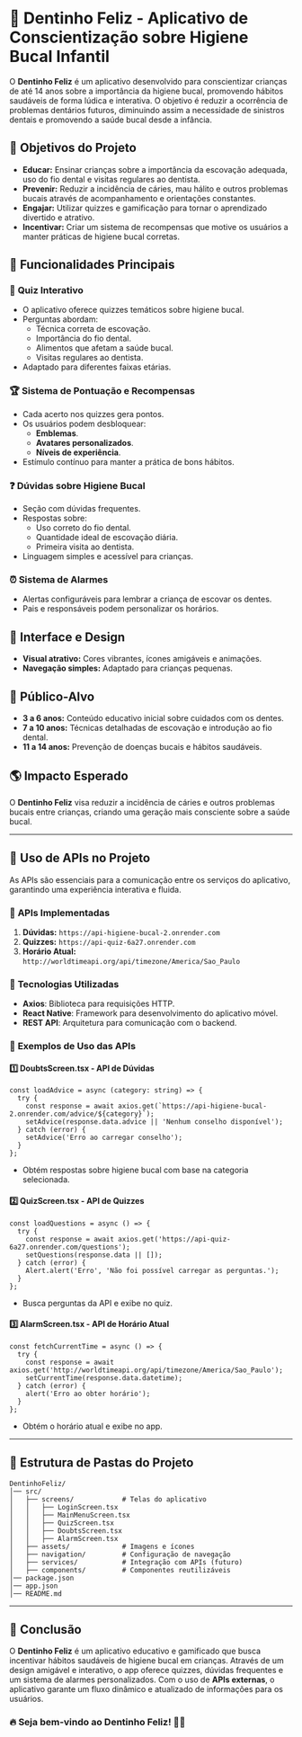 # 📌 Dentinho Feliz - Aplicativo de Conscientização sobre Higiene Bucal Infantil

O **Dentinho Feliz** é um aplicativo desenvolvido para conscientizar crianças de até 14 anos sobre a importância da higiene bucal, promovendo hábitos saudáveis de forma lúdica e interativa. O objetivo é reduzir a ocorrência de problemas dentários futuros, diminuindo assim a necessidade de sinistros dentais e promovendo a saúde bucal desde a infância.

## 🎯 Objetivos do Projeto

- **Educar:** Ensinar crianças sobre a importância da escovação adequada, uso do fio dental e visitas regulares ao dentista.
- **Prevenir:** Reduzir a incidência de cáries, mau hálito e outros problemas bucais através de acompanhamento e orientações constantes.
- **Engajar:** Utilizar quizzes e gamificação para tornar o aprendizado divertido e atrativo.
- **Incentivar:** Criar um sistema de recompensas que motive os usuários a manter práticas de higiene bucal corretas.

## 📱 Funcionalidades Principais

### 📖 **Quiz Interativo**
- O aplicativo oferece quizzes temáticos sobre higiene bucal.
- Perguntas abordam:
  - Técnica correta de escovação.
  - Importância do fio dental.
  - Alimentos que afetam a saúde bucal.
  - Visitas regulares ao dentista.
- Adaptado para diferentes faixas etárias.

### 🏆 **Sistema de Pontuação e Recompensas**
- Cada acerto nos quizzes gera pontos.
- Os usuários podem desbloquear:
  - **Emblemas**.
  - **Avatares personalizados**.
  - **Níveis de experiência**.
- Estímulo contínuo para manter a prática de bons hábitos.

### ❓ **Dúvidas sobre Higiene Bucal**
- Seção com dúvidas frequentes.
- Respostas sobre:
  - Uso correto do fio dental.
  - Quantidade ideal de escovação diária.
  - Primeira visita ao dentista.
- Linguagem simples e acessível para crianças.

### ⏰ **Sistema de Alarmes**
- Alertas configuráveis para lembrar a criança de escovar os dentes.
- Pais e responsáveis podem personalizar os horários.

## 🎨 Interface e Design

- **Visual atrativo:** Cores vibrantes, ícones amigáveis e animações.
- **Navegação simples:** Adaptado para crianças pequenas.

## 🎯 Público-Alvo

- **3 a 6 anos:** Conteúdo educativo inicial sobre cuidados com os dentes.
- **7 a 10 anos:** Técnicas detalhadas de escovação e introdução ao fio dental.
- **11 a 14 anos:** Prevenção de doenças bucais e hábitos saudáveis.

## 🌎 Impacto Esperado

O **Dentinho Feliz** visa reduzir a incidência de cáries e outros problemas bucais entre crianças, criando uma geração mais consciente sobre a saúde bucal.

---

## 🔗 **Uso de APIs no Projeto**

As APIs são essenciais para a comunicação entre os serviços do aplicativo, garantindo uma experiência interativa e fluida.

### 🔧 **APIs Implementadas**

1. **Dúvidas:** `https://api-higiene-bucal-2.onrender.com`
2. **Quizzes:** `https://api-quiz-6a27.onrender.com`
3. **Horário Atual:** `http://worldtimeapi.org/api/timezone/America/Sao_Paulo`

### 📌 **Tecnologias Utilizadas**
- **Axios**: Biblioteca para requisições HTTP.
- **React Native**: Framework para desenvolvimento do aplicativo móvel.
- **REST API**: Arquitetura para comunicação com o backend.

### 📡 **Exemplos de Uso das APIs**

#### 1️⃣ **DoubtsScreen.tsx - API de Dúvidas**
```tsx
const loadAdvice = async (category: string) => {
  try {
    const response = await axios.get(`https://api-higiene-bucal-2.onrender.com/advice/${category}`);
    setAdvice(response.data.advice || 'Nenhum conselho disponível');
  } catch (error) {
    setAdvice('Erro ao carregar conselho');
  }
};
```
- Obtém respostas sobre higiene bucal com base na categoria selecionada.

#### 2️⃣ **QuizScreen.tsx - API de Quizzes**
```tsx
const loadQuestions = async () => {
  try {
    const response = await axios.get('https://api-quiz-6a27.onrender.com/questions');
    setQuestions(response.data || []);
  } catch (error) {
    Alert.alert('Erro', 'Não foi possível carregar as perguntas.');
  }
};
```
- Busca perguntas da API e exibe no quiz.

#### 3️⃣ **AlarmScreen.tsx - API de Horário Atual**
```tsx
const fetchCurrentTime = async () => {
  try {
    const response = await axios.get('http://worldtimeapi.org/api/timezone/America/Sao_Paulo');
    setCurrentTime(response.data.datetime);
  } catch (error) {
    alert('Erro ao obter horário');
  }
};
```
- Obtém o horário atual e exibe no app.

---

## 📂 **Estrutura de Pastas do Projeto**

```plaintext
DentinhoFeliz/
│── src/
│   ├── screens/            # Telas do aplicativo
│   │   ├── LoginScreen.tsx
│   │   ├── MainMenuScreen.tsx
│   │   ├── QuizScreen.tsx
│   │   ├── DoubtsScreen.tsx
│   │   ├── AlarmScreen.tsx
│   ├── assets/             # Imagens e ícones
│   ├── navigation/         # Configuração de navegação
│   ├── services/           # Integração com APIs (futuro)
│   ├── components/         # Componentes reutilizáveis
│── package.json
│── app.json
│── README.md
```

---

## 📌 **Conclusão**

O **Dentinho Feliz** é um aplicativo educativo e gamificado que busca incentivar hábitos saudáveis de higiene bucal em crianças. Através de um design amigável e interativo, o app oferece quizzes, dúvidas frequentes e um sistema de alarmes personalizados. Com o uso de **APIs externas**, o aplicativo garante um fluxo dinâmico e atualizado de informações para os usuários.

### 🔥 **Seja bem-vindo ao Dentinho Feliz!** 🦷🎉

